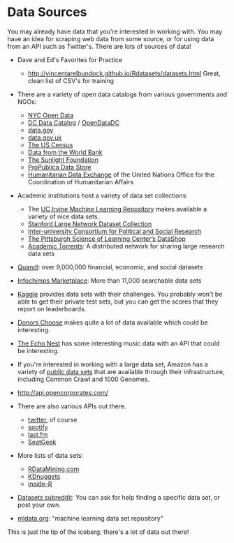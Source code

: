 # Data Sources

You may already have data that you're interested in working with. You may have an idea for scraping web data from some source, or for using data from an API such as Twitter's. There are lots of sources of data!

 * Dave and Ed's Favorites for Practice
     * http://vincentarelbundock.github.io/Rdatasets/datasets.html Great, clean list of CSV's for training
  


 * There are a variety of open data catalogs from various governments and NGOs:
     * [NYC Open Data](https://nycopendata.socrata.com/)
     * [DC Data Catalog](http://data.dc.gov/) / [OpenDataDC](http://www.opendatadc.org/)
     * [data.gov](https://www.data.gov/)
     * [data.gov.uk](http://data.gov.uk/)
     * [The US Census](http://www.census.gov/)
     * [Data from the World Bank](http://data.worldbank.org/)
     * [The Sunlight Foundation](http://sunlightfoundation.com/api/)
     * [ProPublica Data Store](https://projects.propublica.org/data-store/)
     * [Humanitarian Data Exchange](http://docs.hdx.rwlabs.org/) of the United Nations Office for the Coordination of Humanitarian Affairs

 * Academic institutions host a variety of data set collections:
     * The [UC Irvine Machine Learning Repository](http://archive.ics.uci.edu/ml/) makes available a variety of nice data sets.
     * [Stanford Large Network Dataset Collection](http://snap.stanford.edu/data/)
     * [Inter-university Consortium for Political and Social Research](http://www.icpsr.umich.edu/)
     * [The Pittsburgh Science of Learning Center’s DataShop](http://www.learnlab.org/technologies/datashop/)
     * [Academic Torrents](http://academictorrents.com/): A distributed network for sharing large research data sets

 * [Quandl](http://www.quandl.com/):  over 9,000,000 financial, economic, and social datasets
 * [Infochimps Marketplace](http://www.infochimps.com/marketplace): More than 11,000 searchable data sets
 * [Kaggle](http://www.kaggle.com/) provides data sets with their challenges. You probably won't be able to get their private test sets, but you can get the scores that they report on leaderboards.
 * [Donors Choose](http://data.donorschoose.org/) makes quite a lot of data available which could be interesting.
 * [The Echo Nest](http://the.echonest.com/) has some interesting music data with an API that could be interesting.
 * If you're interested in working with a large data set, Amazon has a variety of [public data sets](http://aws.amazon.com/publicdatasets/) that are available through their infrastructure, including Common Crawl and 1000 Genomes.
 * http://api.opencorporates.com/
 

 * There are also various APIs out there.
     * [twitter](https://dev.twitter.com/), of course
     * [spotify](https://developer.spotify.com/technologies/web-api/)
     * [last.fm](http://www.last.fm/api)
     * [SeatGeek](http://platform.seatgeek.com/)

 * More lists of data sets:
 	 * [RDataMining.com](http://www.rdatamining.com/resources/data)
 	 * [KDnuggets](http://www.kdnuggets.com/datasets/index.html)
 	 * [inside-R](http://www.inside-r.org/howto/finding-data-internet)
 * [Datasets subreddit](http://www.reddit.com/r/datasets/): You can ask for help finding a specific data set, or post your own.
 * [mldata.org](http://mldata.org/): "machine learning data set repository"

This is just the tip of the iceberg; there's a lot of data out there!

